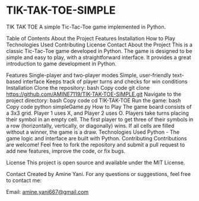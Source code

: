 # TIK-TAK-TOE-SIMPLE
TIK TAK TOE
A simple Tic-Tac-Toe game implemented in Python.

Table of Contents
About the Project
Features
Installation
How to Play
Technologies Used
Contributing
License
Contact
About the Project
This is a classic Tic-Tac-Toe game developed in Python. The game is designed to be simple and easy to play, with a straightforward interface. It provides a great introduction to game development in Python.

Features
Single-player and two-player modes
Simple, user-friendly text-based interface
Keeps track of player turns and checks for win conditions
Installation
Clone the repository:
bash
Copy code
git clone https://github.com/AMINE7119/TIK-TAK-TOE-SIMPLE.git
Navigate to the project directory:
bash
Copy code
cd TIK-TAK-TOE
Run the game:
bash
Copy code
python simpleGame.py
How to Play
The game board consists of a 3x3 grid.
Player 1 uses X, and Player 2 uses O.
Players take turns placing their symbol in an empty cell.
The first player to get three of their symbols in a row (horizontally, vertically, or diagonally) wins.
If all cells are filled without a winner, the game is a draw.
Technologies Used
Python - The game logic and interface are built with Python.
Contributing
Contributions are welcome! Feel free to fork the repository and submit a pull request to add new features, improve the code, or fix bugs.

License
This project is open source and available under the MIT License.

Contact
Created by Amine Yani. For any questions or suggestions, feel free to contact me:

Email: amine.yani667@gmail.com